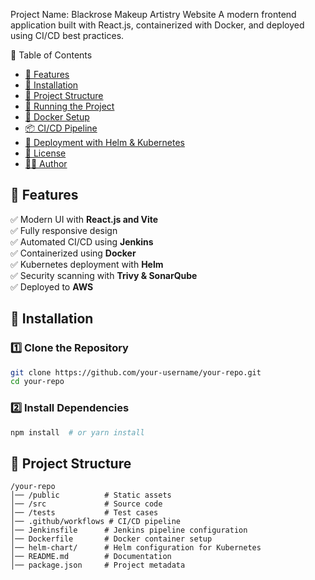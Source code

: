 Project Name: Blackrose Makeup Artistry Website
A modern frontend application built with React.js, containerized with Docker, and deployed using CI/CD best practices.

📌 Table of Contents
- [🌟 Features](#-features)
- [🔧 Installation](#-installation)
- [📂 Project Structure](#-project-structure)
- [🚀 Running the Project](#-running-the-project)
- [🐳 Docker Setup](#-docker-setup)
- [📦 CI/CD Pipeline](#-cicd-pipeline)
- [🚀 Deployment with Helm & Kubernetes](#-deployment-with-helm--kubernetes)
- [📜 License](#-license)
- [👨‍💻 Author](#-author)
  
## 🌟 Features
✅ Modern UI with **React.js and Vite**  
✅ Fully responsive design  
✅ Automated CI/CD using **Jenkins**  
✅ Containerized using **Docker**  
✅ Kubernetes deployment with **Helm**  
✅ Security scanning with **Trivy & SonarQube**  
✅ Deployed to **AWS**  

## 🔧 Installation

### **1️⃣ Clone the Repository**
```sh
git clone https://github.com/your-username/your-repo.git
cd your-repo
```

### **2️⃣ Install Dependencies**
```sh
npm install  # or yarn install
```

## 📂 Project Structure
```
/your-repo
│── /public          # Static assets
│── /src             # Source code
│── /tests           # Test cases
│── .github/workflows # CI/CD pipeline
│── Jenkinsfile      # Jenkins pipeline configuration
│── Dockerfile       # Docker container setup
│── helm-chart/      # Helm configuration for Kubernetes
│── README.md        # Documentation
│── package.json     # Project metadata
```
